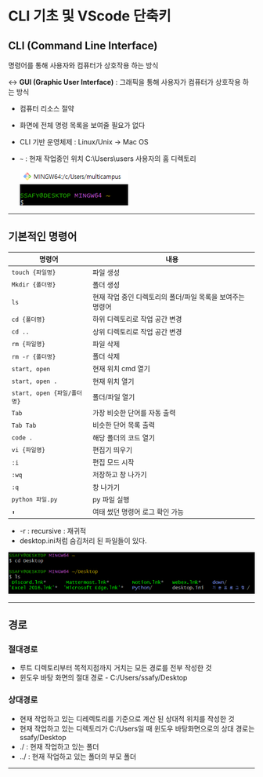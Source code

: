 # CLI 기초 및 VScode 단축키

## CLI (Command Line Interface)

명령어를 통해 사용자와 컴퓨터가 상호작용 하는 방식

↔ **GUI (Graphic User Interface)** : 그래픽을 통해 사용자가 컴퓨터가 상호작용 하는 방식

- 컴퓨터 리소스 절약
- 화면에 전체 명령 목록을 보여줄 필요가 없다
- CLI 기반 운영체제 : Linux/Unix → Mac OS

- `~` : 현재 작업중인 위치 C:\Users\users 사용자의 홈 디렉토리
    
    ![Untitled](../images/CLI_1.png)
    
---

## 기본적인 명령어

| 명령어 | 내용 |
| --- | --- |
| `touch {파일명}` | 파일 생성 |
| `Mkdir {폴더명}` | 폴더 생성 |
| `ls` | 현재 작업 중인 디렉토리의 폴더/파일 목록을 보여주는 명령어 |
| `cd {폴더명}` | 하위 디렉토리로 작업 공간 변경 |
| `cd ..` | 상위 디렉토리로 작업 공간 변경 |
| `rm {파일명}` | 파일 삭제 |
| `rm -r {폴더명}` | 폴더 삭제 |
| `start, open` | 현재 위치 cmd 열기 |
| `start, open .` | 현재 위치 열기 |
| `start, open {파일/폴더명}` | 폴더/파일 열기 |
| `Tab` | 가장 비슷한 단어를 자동 출력 |
| `Tab Tab` | 비슷한 단어 목록 출력 |
| `code .` | 해당 폴더의 코드 열기 |
| `vi {파일명}` | 편집기 띄우기 |
| `:i` | 편집 모드 시작 |
| `:wq` | 저장하고 창 나가기 |
| `:q` | 창 나가기 |
| `python 파일.py` | py 파일 실행 |
| `⬆️` | 여태 썼던 명령어 로그 확인 가능 |

- -r : recursive : 재귀적
- desktop.ini처럼 숨김처리 된 파일들이 있다.

![Untitled](../images/CLI_2.png)

---

## 경로

### 절대경로

- 루트 디렉토리부터 목적지점까지 거치는 모든 경로를 전부 작성한 것
- 윈도우 바탕 화면의 절대 경로 - C:/Users/ssafy/Desktop

### 상대경로

- 현재 작업하고 있는 디레렉토리를 기준으로 계산 된 상대적 위치를 작성한 것
- 현재 작업하고 있는 디렉토리가  C:/Users일 때 윈도우 바탕화면으로의 상대 경로는 ssafy/Desktop
- ./ : 현재 작업하고 있는 폴더
- ../ : 현재 작업하고 있는 폴더의 부모 폴더

---
